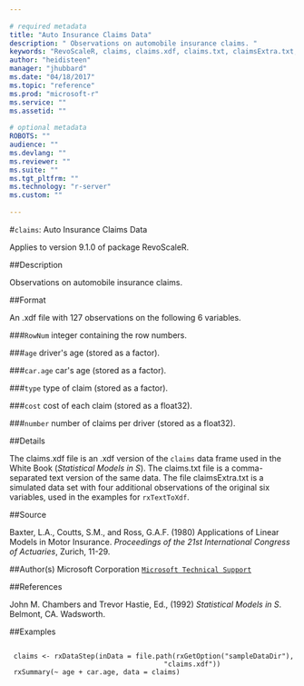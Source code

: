 ```yaml
--- 
 
# required metadata 
title: "Auto Insurance Claims Data" 
description: " Observations on automobile insurance claims. " 
keywords: "RevoScaleR, claims, claims.xdf, claims.txt, claimsExtra.txt, datasets" 
author: "heidisteen" 
manager: "jhubbard" 
ms.date: "04/18/2017" 
ms.topic: "reference" 
ms.prod: "microsoft-r" 
ms.service: "" 
ms.assetid: "" 
 
# optional metadata 
ROBOTS: "" 
audience: "" 
ms.devlang: "" 
ms.reviewer: "" 
ms.suite: "" 
ms.tgt_pltfrm: "" 
ms.technology: "r-server" 
ms.custom: "" 
 
--- 
```

 
 
 
 
 
 
 #`claims`: Auto Insurance Claims Data

 Applies to version 9.1.0 of package RevoScaleR.
 
 ##Description
 
Observations on automobile insurance claims.
 
 
 ##Format
 
An .xdf file with 127 observations on the following 6 variables.


###`RowNum`
integer containing the row numbers.


###`age`
driver's age (stored as a factor).


###`car.age`
car's age (stored as a factor).


###`type`
type of claim (stored as a factor).


###`cost`
cost of each claim (stored as a float32).


###`number`
number of claims per driver (stored as a float32).



 
 
 ##Details
 
The claims.xdf file is an .xdf version of the `claims`
data frame used in the White Book (*Statistical Models in S*). The
claims.txt file is a comma-separated text version of the same data. The
file claimsExtra.txt is a simulated data set with four additional
observations of the original six variables, used in the examples for
`rxTextToXdf`.
 
 
 ##Source
 
Baxter, L.A., Coutts, S.M., and Ross, G.A.F. (1980) Applications of Linear
Models in Motor Insurance. *Proceedings of the 21st International
Congress of Actuaries*, Zurich, 11-29.
 
 
 ##Author(s)
 Microsoft Corporation [`Microsoft Technical Support`](https://go.microsoft.com/fwlink/?LinkID=698556&clcid=0x409)
 
 
 ##References
 
John M. Chambers and Trevor Hastie, Ed., (1992)
*Statistical Models in S*. Belmont, CA. Wadsworth.
 
 
 ##Examples

 ```
   
  claims <- rxDataStep(inData = file.path(rxGetOption("sampleDataDir"),
                                       "claims.xdf"))
  rxSummary(~ age + car.age, data = claims)
 
```
 
 
